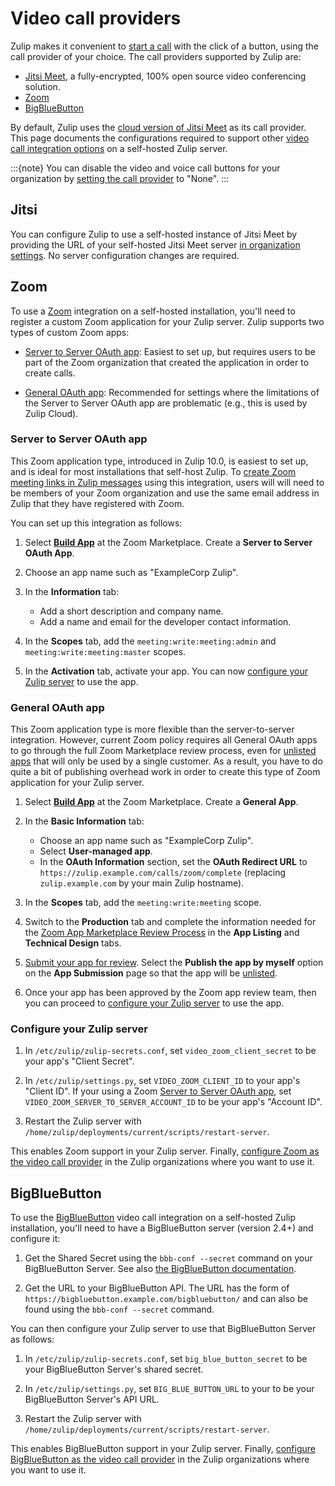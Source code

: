 # Video call providers

Zulip makes it convenient to [start a
call](https://zulip.com/help/start-a-call) with the click of a button, using the
call provider of your choice. The call providers
supported by Zulip are:

- [Jitsi Meet](https://zulip.com/integrations/doc/jitsi), a fully-encrypted,
  100% open source video conferencing solution.
- [Zoom](https://zulip.com/integrations/doc/zoom)
- [BigBlueButton](https://zulip.com/integrations/doc/big-blue-button)

By default, Zulip uses the [cloud version of Jitsi Meet](https://meet.jit.si/)
as its call provider. This page documents the configurations required to support
other [video call integration
options](https://zulip.com/help/configure-call-provider) on a self-hosted Zulip
server.

:::{note}
You can disable the video and voice call buttons for your organization by
[setting the call
provider](https://zulip.com/help/configure-call-provider)
to "None".
:::

## Jitsi

You can configure Zulip to use a self-hosted
instance of Jitsi Meet by providing the URL of your self-hosted Jitsi Meet
server [in organization
settings](https://zulip.com/help/configure-call-provider#use-a-self-hosted-instance-of-jitsi-meet).
No server configuration changes are required.

## Zoom

To use a [Zoom](https://zoom.us) integration on a self-hosted
installation, you'll need to register a custom Zoom application for
your Zulip server. Zulip supports two types of custom Zoom apps:

- [Server to Server OAuth app](#server-to-server-oauth-app): Easiest to set up,
  but requires users to be part of the Zoom organization that created the
  application in order to create calls.

- [General OAuth app](#general-oauth-app): Recommended for settings where the
  limitations of the Server to Server OAuth app are problematic (e.g., this is
  used by Zulip Cloud).

### Server to Server OAuth app

This Zoom application type, introduced in Zulip 10.0, is easiest to
set up, and is ideal for most installations that self-host Zulip. To
[create Zoom meeting links in Zulip
messages](https://zulip.com/help/start-a-call#start-a-call) using this
integration, users will will need to be members of your Zoom
organization and use the same email address in Zulip that they have
registered with Zoom.

You can set up this integration as follows:

1. Select [**Build App**](https://marketplace.zoom.us/develop/create)
   at the Zoom Marketplace. Create a **Server to Server OAuth App**.

1. Choose an app name such as "ExampleCorp Zulip".

1. In the **Information** tab:

   - Add a short description and company name.
   - Add a name and email for the developer contact information.

1. In the **Scopes** tab, add the `meeting:write:meeting:admin` and
   `meeting:write:meeting:master` scopes.

1. In the **Activation** tab, activate your app. You can now
   [configure your Zulip server](#configure-your-zulip-server)
   to use the app.

### General OAuth app

This Zoom application type is more flexible than the server-to-server
integration. However, current Zoom policy requires all General OAuth
apps to go through the full Zoom Marketplace review process, even for
[unlisted
apps](https://developers.zoom.us/docs/platform/key-concepts/#private-vs-beta-vs-published-vs-unlisted-apps)
that will only be used by a single customer. As a result, you have to
do quite a bit of publishing overhead work in order to create this
type of Zoom application for your Zulip server.

1. Select [**Build App**](https://marketplace.zoom.us/develop/create)
   at the Zoom Marketplace. Create a **General App**.

1. In the **Basic Information** tab:

   - Choose an app name such as "ExampleCorp Zulip".
   - Select **User-managed app**.
   - In the **OAuth Information** section, set the **OAuth Redirect URL**
     to `https://zulip.example.com/calls/zoom/complete` (replacing
     `zulip.example.com` by your main Zulip hostname).

1. In the **Scopes** tab, add the `meeting:write:meeting` scope.

1. Switch to the **Production** tab and complete the information needed
   for the [Zoom App Marketplace Review
   Process](https://developers.zoom.us/docs/distribute/app-review-process/)
   in the **App Listing** and **Technical Design** tabs.

1. [Submit your app for
   review](https://developers.zoom.us/docs/build-flow/submitting-apps-for-review/).
   Select the **Publish the app by myself** option on the **App Submission**
   page so that the app will be
   [unlisted](https://developers.zoom.us/docs/build-flow/publishing-your-apps/#unlisted-apps).

1. Once your app has been approved by the Zoom app review team, then
   you can proceed to [configure your Zulip server](#configure-your-zulip-server)
   to use the app.

### Configure your Zulip server

1. In `/etc/zulip/zulip-secrets.conf`, set `video_zoom_client_secret`
   to be your app's "Client Secret".

1. In `/etc/zulip/settings.py`, set `VIDEO_ZOOM_CLIENT_ID` to your
   app's "Client ID". If your using a Zoom
   [Server to Server OAuth app](#server-to-server-oauth-app),
   set `VIDEO_ZOOM_SERVER_TO_SERVER_ACCOUNT_ID` to be your app's "Account ID".

1. Restart the Zulip server with
   `/home/zulip/deployments/current/scripts/restart-server`.

This enables Zoom support in your Zulip server. Finally, [configure Zoom as the
video call
provider](https://zulip.com/help/configure-call-provider)
in the Zulip organizations where you want to use it.

## BigBlueButton

To use the [BigBlueButton](https://bigbluebutton.org/) video call
integration on a self-hosted Zulip installation, you'll need to have a
BigBlueButton server (version 2.4+) and configure it:

1. Get the Shared Secret using the `bbb-conf --secret` command on your
   BigBlueButton Server. See also [the BigBlueButton
   documentation](https://docs.bigbluebutton.org/administration/customize/#extract-the-shared-secret).

2. Get the URL to your BigBlueButton API. The URL has the form of
   `https://bigbluebutton.example.com/bigbluebutton/` and can also be
   found using the `bbb-conf --secret` command.

You can then configure your Zulip server to use that BigBlueButton
Server as follows:

1. In `/etc/zulip/zulip-secrets.conf`, set `big_blue_button_secret`
   to be your BigBlueButton Server's shared secret.

2. In `/etc/zulip/settings.py`, set `BIG_BLUE_BUTTON_URL` to your
   to be your BigBlueButton Server's API URL.

3. Restart the Zulip server with
   `/home/zulip/deployments/current/scripts/restart-server`.

This enables BigBlueButton support in your Zulip server. Finally, [configure
BigBlueButton as the video call
provider](https://zulip.com/help/configure-call-provider)
in the Zulip organizations where you want to use it.
